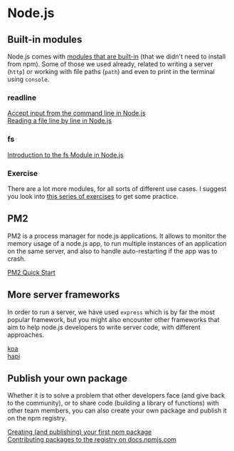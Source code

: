 # Node.js

## Built-in modules

Node.js comes with [modules that are built-in](https://nodejs.org/docs/latest-v12.x/api/) (that we didn't need to install from npm). Some of those we used already, related to writing a server (`http`) or working with file paths (`path`) and even to print in the terminal using `console`.  

### readline

[Accept input from the command line in Node.js](https://flaviocopes.com/node-input-from-cli/)  
[Reading a file line by line in Node.js](https://stackabuse.com/reading-a-file-line-by-line-in-node-js/)

### fs

[Introduction to the fs Module in Node.js](https://alligator.io/nodejs/intro-to-fs-module/)  

### Exercise

There are a lot more modules, for all sorts of different use cases. I suggest you look into [this series of exercises](https://github.com/workshopper/learnyounode) to get some practice.

## PM2

PM2 is a process manager for node.js applications. It allows to monitor the memory usage of a node.js app, to run multiple instances of an application on the same server, and also to handle auto-restarting if the app was to crash.

[PM2 Quick Start](https://pm2.keymetrics.io/docs/usage/quick-start/)

## More server frameworks

In order to run a server, we have used `express` which is by far the most popular framework, but you might also encounter other frameworks that aim to help node.js developers to write server code, with different approaches.

[koa](https://koajs.com)  
[hapi](https://hapi.dev/)

## Publish your own package

Whether it is to solve a problem that other developers face (and give back to the community), or to share code (building a library of functions) with other team members, you can also create your own package and publish it on the npm registry.

[Creating (and publishing) your first npm package](https://dev.to/therealdanvega/creating-your-first-npm-package-2ehf)  
[Contributing packages to the registry on docs.npmjs.com](https://docs.npmjs.com/packages-and-modules/contributing-packages-to-the-registry)
